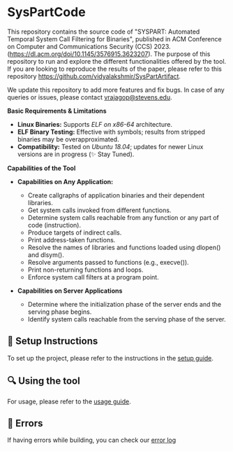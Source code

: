 # SysPartCode


This repository contains the source code of "SYSPART: Automated Temporal System Call Filtering for Binaries", published in ACM Conference on Computer and Communications Security (CCS) 2023. (https://dl.acm.org/doi/10.1145/3576915.3623207). The purpose of this repository to run and explore the different functionalities offered by the tool. If you are looking to reproduce the results of the paper, please refer to this repository https://github.com/vidyalakshmir/SysPartArtifact.

We update this repository to add more features and fix bugs. In case of any queries or issues, please contact vrajagop@stevens.edu.

**Basic Requirements & Limitations**
- **Linux Binaries:** Supports *ELF on x86-64* architecture.
- **ELF Binary Testing:** Effective with symbols; results from stripped binaries may be overapproximated.
- **Compatibility:** Tested on *Ubuntu 18.04*; updates for newer Linux versions are in progress (✨ Stay Tuned).

**Capabilities of the Tool**
- **Capabilities on Any Application:**
  - Create callgraphs of application binaries and their dependent libraries.
  - Get system calls invoked from different functions.
  - Determine system calls reachable from any function or any part of code (instruction).
  - Produce targets of indirect calls.
  - Print address-taken functions.
  - Resolve the names of libraries and functions loaded using dlopen() and dlsym().
  - Resolve arguments passed to functions (e.g., execve()).
  - Print non-returning functions and loops.
  - Enforce system call filters at a program point.

- **Capabilities on Server Applications**
  - Determine where the initialization phase of the server ends and the serving phase begins.
  - Identify system calls reachable from the serving phase of the server.

## 🔧 Setup Instructions

To set up the project, please refer to the instructions in the [setup guide](./docs/setup.md).

## 🔍 Using the tool

For usage, please refer to the [usage guide](.docs/usage.md).

## 🚨 Errors

If having errors while building, you can check our [error log](.docs/errors.md)